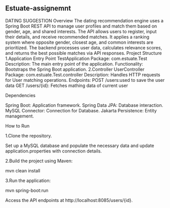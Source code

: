 Estuate-assignemnt
---------------------------------------------------------------------------------------------------------------------------------------------------------------------------------
DATING SUGGESTION
Overview
The dating recommendation engine uses a Spring Boot REST API to manage user profiles and match them based on gender, age, and shared interests. The API allows users to register, input their details, and receive recommended matches. It applies a ranking system where opposite gender, closest age, and common interests are prioritized. The backend processes user data, calculates relevance scores, and returns the best possible matches via API responses.
Project Structure
1.Application Entry Point
TestApplication
Package: com.estuate.Test
Description: The main entry point of the application.
Functionality: Bootstraps the Spring Boot application.
2.Controller
UserController
Package: com.estuate.Test.controller
Description: Handles HTTP requests for User matching operations.
Endpoints:
POST /users:used to save the user data
GET /users/{id}: Fetches mathing data of current user

Dependencies

Spring Boot: Application framework.
Spring Data JPA: Database interaction.
MySQL Connector: Connection for Database.
Jakarta Persistence: Entity management.

How to Run

1.Clone the repository.

Set up a MySQL database and populate the necessary data and update application.properties with connection details.

2.Build the project using Maven:

mvn clean install

3.Run the application:

mvn spring-boot:run

Access the API endpoints at http://localhost:8085/users/{id}.
